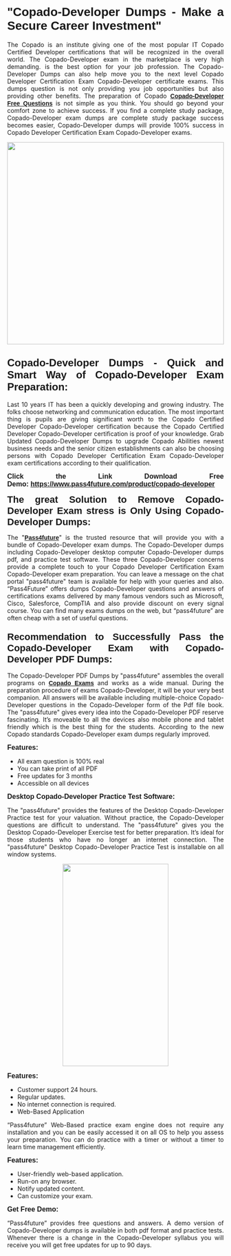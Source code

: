 
<h1 style="text-align: justify;"><span style="font-family:Tahoma,Geneva,sans-serif;"><strong>"Copado-Developer Dumps - Make a Secure Career Investment"</strong></span></h1>

<p style="text-align: justify;">The Copado is an institute giving one of the most popular IT Copado Certified Developer certifications that will be recognized in the overall world. The Copado-Developer exam in the marketplace is very high demanding. is the best option for your job profession. The Copado-Developer Dumps can also help move you to the next level Copado Developer Certification Exam Copado-Developer certificate exams. This dumps question is not only providing you job opportunities but also providing other benefits. The preparation of Copado <span style="font-family:Tahoma,Geneva,sans-serif;"><strong><a href="https://www.pass4future.com/questions/copado/copado-developer">Copado-Developer Free Questions</a></strong></span> is not simple as you think. You should go beyond your comfort zone to achieve success. If you find a complete study package, Copado-Developer exam dumps are complete study package success becomes easier, Copado-Developer dumps will provide 100% success in Copado Developer Certification Exam Copado-Developer exams.</p>

<p style="text-align: justify;"><a href="https://www.pass4future.com/product/copado-developer"><img alt="" src="https://lh3.googleusercontent.com/pw/AM-JKLVhEO4I138wJzOepD3laGU-R1M7eT-OTYdow6pCESip26lSeaxxzS9BVWUKuzj1e3L_MoxCfVgBEvV8ODwl1LGzlZbt6HJm3NXXplPwnYiBfuYM_eQCcVVRMaAwHdsl3AhHOZS-up7mzwmd4i4EpEGq=w1112-h625-no?authuser=0" style="width: 100%; height: 470px;" /></a></p>

<h2 style="text-align: justify;"><span style="font-size:24px;"><strong><span style="font-family:Tahoma,Geneva,sans-serif;">Copado-Developer Dumps - Quick and Smart Way of Copado-Developer Exam Preparation:</span></strong></span></h2>

<p style="text-align: justify;">Last 10 years IT has been a quickly developing and growing industry. The folks choose networking and communication education. The most important thing is pupils are giving significant worth to the Copado Certified Developer Copado-Developer certification because the Copado Certified Developer Copado-Developer certification is proof of your knowledge. Grab Updated Copado-Developer Dumps to upgrade Copado Abilities newest business needs and the senior citizen establishments can also be choosing persons with Copado Developer Certification Exam Copado-Developer exam certifications according to their qualification.</p>

<p style="text-align: justify;"><strong><span style="font-family:Lucida Sans Unicode,Lucida Grande,sans-serif;"><span style="font-size:16px;">Click the Link Download Free Demo: <a href="https://www.pass4future.com/product/copado-developer">https://www.pass4future.com/product/copado-developer</a></span></span></strong></p>

<p style="text-align: justify;"><strong><span style="font-size:22px;"><span style="font-family:Tahoma,Geneva,sans-serif;">The great Solution to Remove Copado-Developer Exam stress is Only Using Copado-Developer Dumps:</span></span></strong></p>

<p style="text-align: justify;">The "<span style="font-family:Lucida Sans Unicode,Lucida Grande,sans-serif;"><a href="https://www.pass4future.com/"><strong>Pass4future</strong></a></span>" is the trusted resource that will provide you with a bundle of Copado-Developer exam dumps. The Copado-Developer dumps including Copado-Developer desktop computer Copado-Developer dumps pdf, and practice test software. These three Copado-Developer concerns provide a complete touch to your Copado Developer Certification Exam Copado-Developer exam preparation. You can leave a message on the chat portal "pass4future" team is available for help with your queries and also. “Pass4Future” offers dumps Copado-Developer questions and answers of certifications exams delivered by many famous vendors such as Microsoft, Cisco, Salesforce, CompTIA and also provide discount on every signal course. You can find many exams dumps on the web, but “pass4future” are often cheap with a set of useful questions.</p>

<h3 style="text-align: justify;"><span style="font-size:22px;"><strong><span style="font-family:Tahoma,Geneva,sans-serif;">Recommendation to Successfully Pass the Copado-Developer Exam with Copado-Developer PDF Dumps:</span></strong></span></h3>

<p style="text-align: justify;">The Copado-Developer PDF Dumps by "pass4future" assembles the overall programs on <span style="font-family:Lucida Sans Unicode,Lucida Grande,sans-serif;"><strong><a href="https://www.pass4future.com/copado">Copado Exams</a></strong></span> and works as a wide manual. During the preparation procedure of exams Copado-Developer, it will be your very best companion. All answers will be available including multiple-choice Copado-Developer questions in the Copado-Developer form of the Pdf file book. The "pass4future" gives every idea into the Copado-Developer PDF reserve fascinating. It’s moveable to all the devices also mobile phone and tablet friendly which is the best thing for the students. According to the new Copado standards Copado-Developer exam dumps regularly improved.</p>

<p style="text-align: justify;"><span style="font-family:Lucida Sans Unicode,Lucida Grande,sans-serif;"><span style="font-size:16px;"><strong>Features:</strong></span></span></p>

<ul>
	<li style="text-align: justify;">All exam question is 100% real</li>
	<li style="text-align: justify;">You can take print of all PDF</li>
	<li style="text-align: justify;">Free updates for 3 months </li>
	<li style="text-align: justify;">Accessible on all devices</li>
</ul>

<p style="text-align: justify;"><span style="font-family:Tahoma,Geneva,sans-serif;"><span style="font-size:16px;"><strong>Desktop Copado-Developer Practice Test Software:</strong></span></span></p>

<p style="text-align: justify;">The "pass4future" provides the features of the Desktop Copado-Developer Practice test for your valuation. Without practice, the Copado-Developer questions are difficult to understand. The "pass4future" gives you the Desktop Copado-Developer Exercise test for better preparation. It’s ideal for those students who have no longer an internet connection. The "pass4future" Desktop Copado-Developer Practice Test is installable on all window systems.</p>

<p style="text-align: center;"><a href="https://www.pass4future.com/product/copado-developer"><img alt="" src="https://lh3.googleusercontent.com/pw/AM-JKLV3yUm3jiqqIo1xIsj1VJ_UeysYexQY-pRYO0rIFl3vg11QZioN-gzffpw2AfKqFynWuvoXOreWrWS0swpr4xmOSWfwII2jvatteuqrfxiWGFBSHPiZUCoi33jqeymK5dmu-0enyX6tayRCAMHw05jv=s625-no?authuser=0" style="width: 70%; height: 470px;" /></a></p>

<p style="text-align: justify;"><span style="font-size:16px;"><span style="font-family:Lucida Sans Unicode,Lucida Grande,sans-serif;"><strong>Features:</strong></span></span></p>

<ul>
	<li style="text-align: justify;">Customer support 24 hours. </li>
	<li style="text-align: justify;">Regular updates. </li>
	<li style="text-align: justify;">No internet connection is required.</li>
	<li style="text-align: justify;">Web-Based Application</li>
</ul>

<p style="text-align: justify;">“Pass4future” Web-Based practice exam engine does not require any installation and you can be easily accessed it on all OS to help you assess your preparation. You can do practice with a timer or without a timer to learn time management efficiently.</p>

<p style="text-align: justify;"><strong><span style="font-size:16px;"><span style="font-family:Lucida Sans Unicode,Lucida Grande,sans-serif;">Features:</span></span></strong></p>

<ul>
	<li style="text-align: justify;">User-friendly web-based application.</li>
	<li style="text-align: justify;">Run-on any browser. </li>
	<li style="text-align: justify;">Notify updated content.</li>
	<li style="text-align: justify;">Can customize your exam.</li>
</ul>

<p style="text-align: justify;"><span style="font-size:16px;"><span style="font-family:Lucida Sans Unicode,Lucida Grande,sans-serif;"><strong>Get Free Demo:</strong></span></span></p>

<p style="text-align: justify;">“Pass4future” provides free questions and answers. A demo version of Copado-Developer dumps is available in both pdf format and practice tests. Whenever there is a change in the Copado-Developer syllabus you will receive you will get free updates for up to 90 days. </p>
